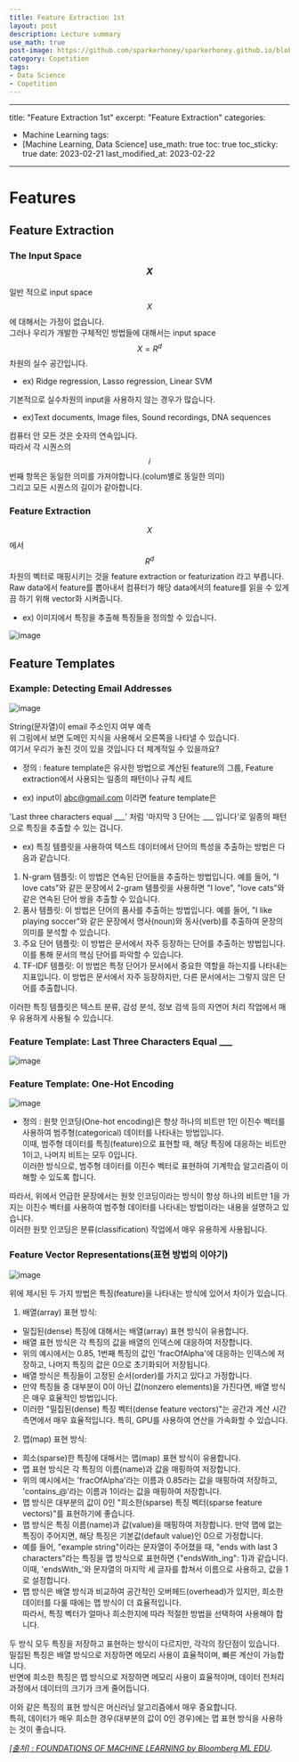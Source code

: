 ```yaml
---
title: Feature Extraction 1st
layout: post
description: Lecture summary
use_math: true
post-image: https://github.com/sparkerhoney/sparkerhoney.github.io/blob/master/_images/machine%20learning.png?raw=true
category: Copetition
tags:
- Data Science
- Copetition
---
```


---
title:  "Feature Extraction 1st"
excerpt: "Feature Extraction"
categories:
  - Machine Learning
tags:
  - [Machine Learning, Data Science]
use_math: true
toc: true
toc_sticky: true
date: 2023-02-21
last_modified_at: 2023-02-22
---

# Features
## Feature Extraction
### The Input Space $$X$$ 
일반 적으로 input space $$X$$에 대해서는 가정이 없습니다.<br>
그러나 우리가 개발한 구체적인 방법들에 대해서는 input space $$X=R^d$$ 차원의 실수 공간입니다.<br>
- ex) Ridge regression, Lasso regression, Linear SVM<br>

기본적으로 실수차원의 input을 사용하지 않는 경우가 많습니다.<br>
- ex)Text documents, Image files, Sound recordings, DNA sequences<br>

컴퓨터 안 모든 것은 숫자의 연속입니다.<br>
따라서 각 시퀀스의 $$i$$번째 항목은 동일한 의미를 가져야합니다.(colum별로 동일한 의미)<br>
그리고 모든 시퀀스의 길이가 같아합니다.<br>

### Feature Extraction
$$X$$에서 $$R^d$$차원의 벡터로 매핑시키는 것을 feature extraction or featurization 라고 부릅니다.<br>
Raw data에서 feature를 뽑아내서 컴퓨터가 해당 data에서의 feature를 읽을 수 있게끔 하기 위해 vector화 시켜줍니다.<br>
- ex) 이미지에서 특징을 추출해 특징들을 정의할 수 있습니다.<br>

![image](https://user-images.githubusercontent.com/108461006/220524902-f9958b06-8644-41cf-ba0f-7d54a59ef67d.png)

## Feature Templates
### Example: Detecting Email Addresses

![image](https://user-images.githubusercontent.com/108461006/220525484-f5a86efe-0afc-446b-acf2-bf9896b9bc80.png)

String(문자열)이 email 주소인지 여부 예측<br>
위 그림에서 보면 도메인 지식을 사용해서 오른쪽을 나타낼 수 있습니다.<br>
여기서 우리가 놓친 것이 있을 것입니다 더 체계적일 수 있을까요?<br>

- 정의 : feature template은 유사한 방법으로 계산된 feature의 그룹, Feature extraction에서 사용되는 일종의 패턴이나 규칙 세트<br>

- ex) input이 abc@gmail.com 이라면 feature template은

'Last three characters equal ___' 처럼 '마지막 3 단어는 ___ 입니다'로 일종의 패턴으로 특징을 추출할 수 있는 겁니다.<br>
- ex) 특징 템플릿을 사용하여 텍스트 데이터에서 단어의 특성을 추출하는 방법은 다음과 같습니다.<br>
1. N-gram 템플릿: 이 방법은 연속된 단어들을 추출하는 방법입니다. 예를 들어, "I love cats"와 같은 문장에서 2-gram 템플릿을 사용하면 "I love", "love cats"와 같은 연속된 단어 쌍을 추출할 수 있습니다.<br>
2. 품사 템플릿: 이 방법은 단어의 품사를 추출하는 방법입니다. 예를 들어, "I like playing soccer"와 같은 문장에서 명사(noun)와 동사(verb)를 추출하여 문장의 의미를 분석할 수 있습니다.
3. 주요 단어 템플릿: 이 방법은 문서에서 자주 등장하는 단어를 추출하는 방법입니다. 이를 통해 문서의 핵심 단어를 파악할 수 있습니다.
4.	TF-IDF 템플릿: 이 방법은 특정 단어가 문서에서 중요한 역할을 하는지를 나타내는 지표입니다. 이 방법은 문서에서 자주 등장하지만, 다른 문서에서는 그렇지 않은 단어를 추출합니다.<br>

이러한 특징 템플릿은 텍스트 분류, 감성 분석, 정보 검색 등의 자연어 처리 작업에서 매우 유용하게 사용될 수 있습니다.<br>

### Feature Template: Last Three Characters Equal ___

![image](https://user-images.githubusercontent.com/108461006/220525650-46059477-4cba-46e4-83b4-e61fcf756af8.png)

### Feature Template: One-Hot Encoding

![image](https://user-images.githubusercontent.com/108461006/220525783-c7150a02-a731-4b37-aea8-55052b688224.png)

- 정의 : 원핫 인코딩(One-hot encoding)은 항상 하나의 비트만 1인 이진수 벡터를 사용하여 범주형(categorical) 데이터를 나타내는 방법입니다.<br>
 이때, 범주형 데이터를 특징(feature)으로 표현할 때, 해당 특징에 대응하는 비트만 1이고, 나머지 비트는 모두 0입니다.<br>
 이러한 방식으로, 범주형 데이터를 이진수 벡터로 표현하여 기계학습 알고리즘이 이해할 수 있도록 합니다.<br>

따라서, 위에서 언급한 문장에서는 원핫 인코딩이라는 방식이 항상 하나의 비트만 1을 가지는 이진수 벡터를 사용하여 범주형 데이터를 나타내는 방법이라는 내용을 설명하고 있습니다. <br>이러한 원핫 인코딩은 분류(classification) 작업에서 매우 유용하게 사용됩니다.<br>

###	Feature Vector Representations(표현 방법의 이야기)

![image](https://user-images.githubusercontent.com/108461006/220525930-3fc17bb4-d529-4c85-a7b6-ff5034daf653.png)

위에 제시된 두 가지 방법은 특징(feature)을 나타내는 방식에 있어서 차이가 있습니다.<br>

1. 배열(array) 표현 방식:
- 밀집된(dense) 특징에 대해서는 배열(array) 표현 방식이 유용합니다.<br>
-	배열 표현 방식은 각 특징의 값을 배열의 인덱스에 대응하여 저장합니다.<br>
-	위의 예시에서는 0.85, 1번째 특징의 값인 'fracOfAlpha'에 대응하는 인덱스에 저장하고, 나머지 특징의 값은 0으로 초기화되어 저장됩니다.<br>
- 배열 방식은 특징들이 고정된 순서(order)를 가지고 있다고 가정합니다.<br>
- 만약 특징들 중 대부분이 0이 아닌 값(nonzero elements)을 가진다면, 배열 방식은 매우 효율적인 방법입니다.<br>
- 이러한 "밀집된(dense) 특징 벡터(dense feature vectors)"는 공간과 계산 시간 측면에서 매우 효율적입니다. 특히, GPU를 사용하여 연산을 가속화할 수 있습니다.
2.	맵(map) 표현 방식:
-	희소(sparse)한 특징에 대해서는 맵(map) 표현 방식이 유용합니다.<br>
-	맵 표현 방식은 각 특징의 이름(name)과 값을 매핑하여 저장합니다.<br>
-	위의 예시에서는 'fracOfAlpha'라는 이름과 0.85라는 값을 매핑하여 저장하고, 'contains_@'라는 이름과 1이라는 값을 매핑하여 저장합니다.<br>
- 맵 방식은 대부분의 값이 0인 "희소한(sparse) 특징 벡터(sparse feature vectors)"를 표현하기에 좋습니다.<br>
- 맵 방식은 특징 이름(name)과 값(value)을 매핑하여 저장합니다. 만약 맵에 없는 특징이 주어지면, 해당 특징은 기본값(default value)인 0으로 가정합니다.
- 예를 들어, "example string"이라는 문자열이 주어졌을 때, "ends with last 3 characters"라는 특징을 맵 방식으로 표현하면 {"endsWith_ing": 1}과 같습니다.<br>
이때, 'endsWith_'와 문자열의 마지막 세 글자를 합쳐서 이름으로 사용하고, 값을 1로 설정합니다.
- 맵 방식은 배열 방식과 비교하여 공간적인 오버헤드(overhead)가 있지만, 희소한 데이터를 다룰 때에는 맵 방식이 더 효율적입니다.<br>
따라서, 특징 벡터가 얼마나 희소한지에 따라 적절한 방법을 선택하여 사용해야 합니다.<br>

두 방식 모두 특징을 저장하고 표현하는 방식이 다르지만, 각각의 장단점이 있습니다.<br> 
밀집된 특징은 배열 방식으로 저장하면 메모리 사용이 효율적이며, 빠른 계산이 가능합니다.<br> 
반면에 희소한 특징은 맵 방식으로 저장하면 메모리 사용이 효율적이며, 데이터 전처리 과정에서 데이터의 크기가 크게 줄어듭니다.<br>

이와 같은 특징의 표현 방식은 머신러닝 알고리즘에서 매우 중요합니다.<br>
특히, 데이터가 매우 희소한 경우(대부분의 값이 0인 경우)에는 맵 표현 방식을 사용하는 것이 좋습니다.<br>

[*[출처] : FOUNDATIONS OF MACHINE LEARNING by Bloomberg ML EDU*](https://bloomberg.github.io/foml/#home).
